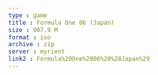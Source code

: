 ```yaml
---
type : game
title : Formula One 06 (Japan)
size : 907.9 M
format : iso
archive : zip
server : myrient
link2 : Formula%20One%2006%20%28Japan%29
---
```


